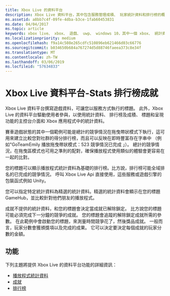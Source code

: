 ```yaml
---
title: Xbox Live 的資料平台
description: Xbox Live 資料平台，其中包含服務管理成積、 玩家統計資料和排行榜的概觀。
ms.assetid: a8bb7c4f-09fe-4dba-b3ce-1fab60453831
ms.date: 04/04/2017
ms.topic: article
keywords: xbox live、 xbox、 遊戲、 uwp、 windows 10，其中一個 xbox、 統計資料、 成就、 排行榜、 資料平台
ms.localizationpriority: medium
ms.openlocfilehash: f9a14c508e265cdfc510896eb621466d03c66776
ms.sourcegitcommit: b034650b684a767274d5d88746faeea373c8e34f
ms.translationtype: MT
ms.contentlocale: zh-TW
ms.lasthandoff: 03/06/2019
ms.locfileid: "57634833"
---
```

# <a name="xbox-live-data-platform---stats-leaderboards-achievements"></a>Xbox Live 資料平台-Stats 排行榜成就

Xbox Live 資料平台撰寫遊戲資料，可讓您以服務方式執行的標題。 此外，Xbox Live 的資料平台驅動使用者參與，以使用統計資料、 排行榜及成積、 標題和呈現功能的主控台介面和 Xbox 應用程式中的統計資料。

賽車遊戲狀態的其中一個範例可能是總計的競爭情況在拖曳帶狀模式下執行，這可用來建立比較您對社群的得分排行榜，而且可以反映在即時豐富存在字串中 （例如"GoTeamEmily 播放拖曳帶狀模式：523 競爭情況已完成 」）。 總計的競爭情況，在拖曳區模式也可用之準則的配對，確保播放程式使用類似的體驗會更容易在一起的比對。

您的標題可以顯示播放程式統計資料為基礎的排行榜。比方說，排行榜可能全域排名的已完成的競爭情況。 呼叫 Xbox Live Api 直接使用，這些服務或遊戲引擎的包裝函式例如 Unity。

您可以指定特定統計資料為精選的統計資料。精選的統計資料會顯示在您的標題 GameHub，並比較針對他們朋友的播放程式。

成就不提供的統計資料，和您的標題會決定當成就已解除鎖定。 比方說您的標題可能必須完成下一分鐘的競爭的成就。 您的標題會追蹤的解除鎖定成就所需的參數。 在此範例中會啟動您的標題，來測量時間競爭花了，然後獎品成就。 一般而言，玩家分數會獲頒獎項以及完成的成果。 它可以決定要決定每個成就的玩家分數的金額。

## <a name="features"></a>功能 ##
下列主題將提供 Xbox Live 的資料平台功能的詳細資訊：

* [播放程式統計資料](../leaderboards-and-stats-2017/player-stats.md)
* [成就](../achievements-2017/achievements.md)
* [排行榜](../leaderboards-and-stats-2017/leaderboards.md)
